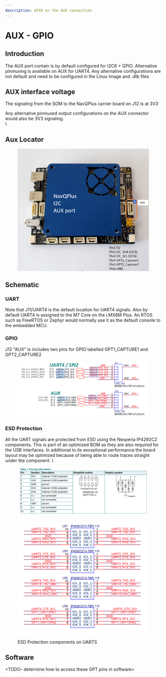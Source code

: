 ```yaml
---
description: GPIO on the AUX connection
---
```


# AUX - GPIO

## Introduction

The AUX port contain is by default configured for I2C6 + GPIO. Alternative pinmuxing is available on AUX for UART4. Any alternative configurations are not default and need to be configured in the Linux Image and .dtb files

## AUX interface voltage

The signaling from the SOM to the NavQPlus carrier board on J12 is at 3V3&#x20;

Any alternative pinmuxed output configurations on the AUX connector would also be 3V3 signaling. \
\


## Aux Locator

<figure><img src="../../../.gitbook/assets/image (15).png" alt=""><figcaption></figcaption></figure>



## Schematic

### UART

Note that J11/UART4 is the default location for UART4 signals. Also by default UART4 is assigned to the M7 Core on the i.MX8M Plus. An RTOS such as FreeRTOS or Zephyr would normally use it as the default console to the embedded MCU.

### GPIO

J12 "AUX" is includes two pins for GPIO labelled GPT1\_CAPTURE1 and GPT2\_CAPTURE2

<figure><img src="../../../.gitbook/assets/image (12).png" alt=""><figcaption></figcaption></figure>

### ESD Protection

All the UART signals are protected from ESD using the Nexperia IP4292CZ components. This is part of an optimized BOM as they are also required for the USB interfaces. In additional to its exceptional performance the board layout may be optimized because of being able to route traces straight under the component. \


<figure><img src="../../../.gitbook/assets/image (2) (3).png" alt=""><figcaption></figcaption></figure>

<figure><img src="../../../.gitbook/assets/image (1).png" alt=""><figcaption><p>ESD Protection components on UARTS</p></figcaption></figure>

## Software

\<TODO- determine how to access these GPT pins in software>&#x20;



##
